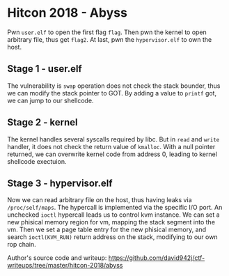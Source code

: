 # Hitcon 2018 - Abyss

Pwn `user.elf` to open the first flag `flag`. Then pwn the kernel to open arbitrary file, thus get `flag2`. At last, pwn the `hypervisor.elf` to own the host.

## Stage 1 - user.elf

The vulnerability is `swap` operation does not check the stack bounder, thus we can modify the stack pointer to GOT. By adding a value to `printf` got, we can jump to our shellcode.

## Stage 2 - kernel

The kernel handles several syscalls required by libc. But in `read` and `write` handler, it does not check the return value of `kmalloc`. With a null pointer returned, we can overwrite kernel code from address 0, leading to kernel shellcode exectuion.

## Stage 3 - hypervisor.elf

Now we can read arbitrary file on the host, thus having leaks via `/proc/self/maps`.
The hypercall is implemented via the specific I/O port. An unchecked `ioctl` hypercall leads us to control kvm instance. We can set a new phisical memory region for vm, mapping the stack segment into the vm. Then we set a page table entry for the new phisical memory, and search `ioctl(KVM_RUN)` return address on the stack, modifying to our own rop chain.

Author's source code and writeup: <https://github.com/david942j/ctf-writeups/tree/master/hitcon-2018/abyss>
